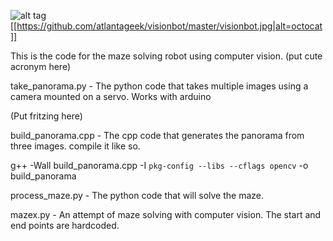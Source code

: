 
![alt tag](https://raw.github.com/atlantageek/visionbot/master/visionbot.jpg)
[[https://github.com/atlantageek/visionbot/master/visionbot.jpg|alt=octocat]]

This is the code for the maze solving robot using computer vision.  (put cute acronym here)

take_panorama.py - The python code that takes multiple images using a camera mounted on a servo.  Works with arduino

(Put fritzing here)

build_panorama.cpp - The cpp code that generates the panorama from three images.  compile it like so.

g++ -Wall build_panorama.cpp -I `pkg-config --libs --cflags opencv` -o build_panorama

process_maze.py - The python code that will solve the maze.

mazex.py - An attempt of maze solving with computer vision.  The start and end points are hardcoded.
